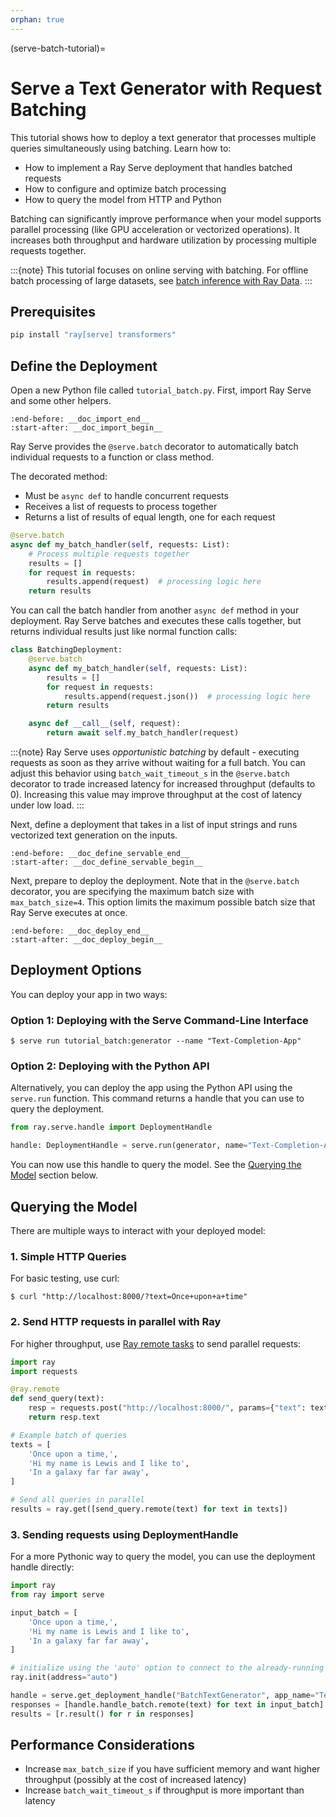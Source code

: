 ```yaml
---
orphan: true
---
```


(serve-batch-tutorial)=

# Serve a Text Generator with Request Batching

This tutorial shows how to deploy a text generator that processes multiple queries simultaneously using batching. 
Learn how to:

- How to implement a Ray Serve deployment that handles batched requests
- How to configure and optimize batch processing
- How to query the model from HTTP and Python

Batching can significantly improve performance when your model supports parallel processing (like GPU acceleration or vectorized operations).
It increases both throughput and hardware utilization by processing multiple requests together.

:::{note}
This tutorial focuses on online serving with batching. For offline batch processing of large datasets, see [batch inference with Ray Data](batch_inference_home).
:::

## Prerequisites

```python
pip install "ray[serve] transformers"
```

## Define the Deployment
Open a new Python file called `tutorial_batch.py`. First, import Ray Serve and some other helpers.

```{literalinclude} ../doc_code/tutorial_batch.py
:end-before: __doc_import_end__
:start-after: __doc_import_begin__
```

Ray Serve provides the `@serve.batch` decorator to automatically batch individual requests to
a function or class method.

The decorated method:
- Must be `async def` to handle concurrent requests
- Receives a list of requests to process together
- Returns a list of results of equal length, one for each request

```python
@serve.batch
async def my_batch_handler(self, requests: List):
    # Process multiple requests together
    results = []
    for request in requests:
        results.append(request)  # processing logic here
    return results
```

You can call the batch handler from another `async def` method in your deployment.
Ray Serve batches and executes these calls together, but returns individual results just like
normal function calls:

```python
class BatchingDeployment:
    @serve.batch
    async def my_batch_handler(self, requests: List):
        results = []
        for request in requests:
            results.append(request.json())  # processing logic here
        return results

    async def __call__(self, request):
        return await self.my_batch_handler(request)
```

:::{note}
Ray Serve uses *opportunistic batching* by default - executing requests as 
soon as they arrive without waiting for a full batch. You can adjust this behavior using 
`batch_wait_timeout_s` in the `@serve.batch` decorator to trade increased latency
for increased throughput (defaults to 0). Increasing this value may improve throughput
at the cost of latency under low load.
:::

Next, define a deployment that takes in a list of input strings and runs 
vectorized text generation on the inputs.

```{literalinclude} ../doc_code/tutorial_batch.py
:end-before: __doc_define_servable_end__
:start-after: __doc_define_servable_begin__
```

Next, prepare to deploy the deployment. Note that in the `@serve.batch` decorator, you
are specifying the maximum batch size with `max_batch_size=4`. This option limits
the maximum possible batch size that Ray Serve executes at once.

```{literalinclude} ../doc_code/tutorial_batch.py
:end-before: __doc_deploy_end__
:start-after: __doc_deploy_begin__
```

## Deployment Options

You can deploy your app in two ways:

### Option 1: Deploying with the Serve Command-Line Interface
```console
$ serve run tutorial_batch:generator --name "Text-Completion-App"
```

### Option 2: Deploying with the Python API

Alternatively, you can deploy the app using the Python API using the `serve.run` function. 
This command returns a handle that you can use to query the deployment.

```python
from ray.serve.handle import DeploymentHandle

handle: DeploymentHandle = serve.run(generator, name="Text-Completion-App")
```

You can now use this handle to query the model. See the [Querying the Model](#querying-the-model) section below.


## Querying the Model

There are multiple ways to interact with your deployed model:

### 1. Simple HTTP Queries
For basic testing, use curl:

```console
$ curl "http://localhost:8000/?text=Once+upon+a+time"
```

### 2. Send HTTP requests in parallel with Ray
For higher throughput, use [Ray remote tasks](ray-remote-functions) to send parallel requests:

```python
import ray
import requests

@ray.remote
def send_query(text):
    resp = requests.post("http://localhost:8000/", params={"text": text})
    return resp.text

# Example batch of queries
texts = [
    'Once upon a time,',
    'Hi my name is Lewis and I like to',
    'In a galaxy far far away',
]

# Send all queries in parallel
results = ray.get([send_query.remote(text) for text in texts])
```

### 3. Sending requests using DeploymentHandle
For a more Pythonic way to query the model, you can use the deployment handle directly:

```python
import ray
from ray import serve

input_batch = [
    'Once upon a time,',
    'Hi my name is Lewis and I like to',
    'In a galaxy far far away',
]

# initialize using the 'auto' option to connect to the already-running Ray cluster
ray.init(address="auto")

handle = serve.get_deployment_handle("BatchTextGenerator", app_name="Text-Completion-App")
responses = [handle.handle_batch.remote(text) for text in input_batch]
results = [r.result() for r in responses]
```

## Performance Considerations

- Increase `max_batch_size` if you have sufficient memory and want higher throughput (possibly at the cost of increased latency)
- Increase `batch_wait_timeout_s` if throughput is more important than latency